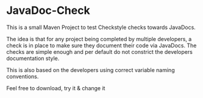 # JavaDoc-Check

This is a small Maven Project to test Checkstyle checks towards JavaDocs.

The idea is that for any project being completed by multiple developers, a check is in place to make sure they document their code via JavaDocs. The checks are simple enough and per default do not constrict the developers documentation style.

This is also based on the developers using correct variable naming conventions.

Feel free to download, try it & change it
